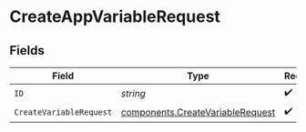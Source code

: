 # CreateAppVariableRequest


## Fields

| Field                                                                                | Type                                                                                 | Required                                                                             | Description                                                                          |
| ------------------------------------------------------------------------------------ | ------------------------------------------------------------------------------------ | ------------------------------------------------------------------------------------ | ------------------------------------------------------------------------------------ |
| `ID`                                                                                 | *string*                                                                             | :heavy_check_mark:                                                                   | N/A                                                                                  |
| `CreateVariableRequest`                                                              | [components.CreateVariableRequest](../../models/components/createvariablerequest.md) | :heavy_check_mark:                                                                   | N/A                                                                                  |